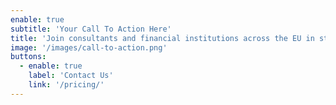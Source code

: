 ```yaml
---
enable: true
subtitle: 'Your Call To Action Here'
title: 'Join consultants and financial institutions across the EU in strengthening operational resilience through cost-effective and compliant ICT testing services.'
image: '/images/call-to-action.png'
buttons:
  - enable: true
    label: 'Contact Us'
    link: '/pricing/'
---
```

